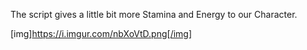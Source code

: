 The script gives a little bit more Stamina and Energy to our Character.

[img]https://i.imgur.com/nbXoVtD.png[/img]
